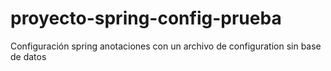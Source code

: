 # proyecto-spring-config-prueba
Configuración spring anotaciones 
con un archivo de configuration sin base de datos
